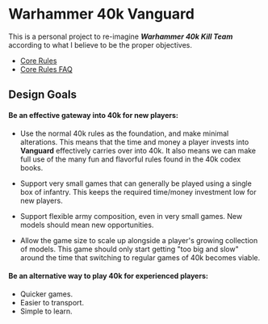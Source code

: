 # Warhammer 40k Vanguard

This is a personal project to re-imagine ***Warhammer 40k Kill Team*** according to what I believe to be the proper objectives.

- [Core Rules](https://github.com/JoshuaCarter/40k-Scout-Team/blob/main/core-rules.md)
- [Core Rules FAQ](https://github.com/JoshuaCarter/40k-Scout-Team/blob/main/core-rules-faq.md)

## Design Goals

#### Be an effective gateway into 40k for new players:

- Use the normal 40k rules as the foundation, and make minimal alterations. This means that the time and money a player invests into **Vanguard** effectively carries over into 40k. It also means we can make full use of the many fun and flavorful rules found in the 40k codex books.

- Support very small games that can generally be played using a single box of infantry. This keeps the required time/money investment low for new players.

- Support flexible army composition, even in very small games. New models should mean new opportunities.

- Allow the game size to scale up alongside a player's growing collection of models. This game should only start getting "too big and slow" around the time that switching to regular games of 40k becomes viable.

#### Be an alternative way to play 40k for experienced players:

- Quicker games.
- Easier to transport.
- Simple to learn.
